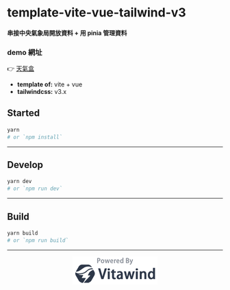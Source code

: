 # template-vite-vue-tailwind-v3

#### 串接中央氣象局開放資料 + 用 pinia 管理資料

### demo 網址

👉 [天氣盒](https://changchiao.github.io/weather_box/)

- **template of:** vite + vue
- **tailwindcss:** v3.x

## Started

```bash
yarn
# or `npm install`
```

---

## Develop

```bash
yarn dev
# or `npm run dev`
```

---

## Build

```bash
yarn build
# or `npm run build`
```

---

<p align="center">
<img src="./powered-by-vitawind-bright.png">
</p>
